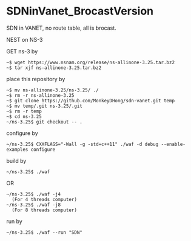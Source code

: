 # SDNinVanet_BrocastVersion
SDN in VANET, no route table, all is brocast.

NEST on NS-3

GET ns-3 by

    ~$ wget https://www.nsnam.org/release/ns-allinone-3.25.tar.bz2
    ~$ tar xjf ns-allinone-3.25.tar.bz2


place this repository by

    ~$ mv ns-allinone-3.25/ns-3.25/ ./
    ~$ rm -r ns-allinone-3.25
    ~$ git clone https://github.com/MonkeyDHong/sdn-vanet.git temp
    ~$ mv temp/.git ns-3.25/.git
    ~$ rm -r temp
    ~$ cd ns-3.25
    ~/ns-3.25$ git checkout -- .

configure by

    ~/ns-3.25$ CXXFLAGS="-Wall -g -std=c++11" ./waf -d debug --enable-examples configure
    
build by

    ~/ns-3.25$ ./waf
    
OR

    ~/ns-3.25$ ./waf -j4
      (For 4 threads computer)
    ~/ns-3.25$ ./waf -j8
      (For 8 threads computer)

run by

    ~/ns-3.25$ ./waf --run "SDN"
